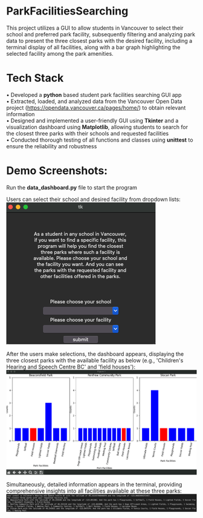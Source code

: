 # ParkFacilitiesSearching  
This project utilizes a GUI to allow students in Vancouver to select their school and preferred park facility, subsequently filtering and analyzing park data to present the three closest parks with the desired facility, including a terminal display of all facilities, along with a bar graph highlighting the selected facility among the park amenities.  

# Tech Stack  
• Developed a **python** based student park facilities searching GUI app  
• Extracted, loaded, and analyzed data from the Vancouver Open Data project (https://opendata.vancouver.ca/pages/home/) to obtain relevant information  
• Designed and implemented a user-friendly GUI using **Tkinter** and a visualization dashboard using **Matplotlib**, allowing students to search for the closest three parks with their schools and requested facilities  
• Conducted thorough testing of all functions and classes using **unittest** to ensure the reliability and robustness  

# Demo Screenshots:  
Run the **data_dashboard.py** file to start the program  
  
Users can select their school and desired facility from dropdown lists:  
![Alt text](./demo%20pictures/GUI.png)  

After the users make selections, the dashboard appears, displaying the three closest parks with the available facility as below (e.g., 'Children's Hearing and Speech Centre BC' and 'field houses'):  
![Alt text](./demo%20pictures/dashboard.png)  

Simultaneously, detailed information appears in the terminal, providing comprehensive insights into all facilities available at these three parks: 
![Alt text](./demo%20pictures/terminal%20info.png)